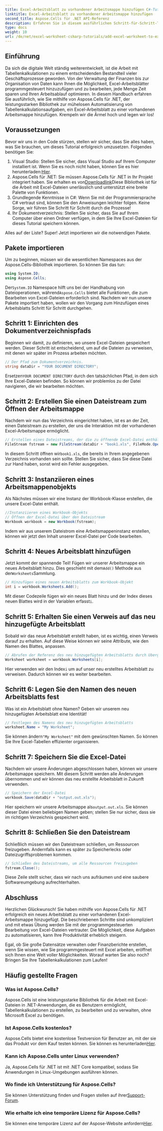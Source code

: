 ```yaml
---
title: Excel-Arbeitsblatt zu vorhandener Arbeitsmappe hinzufügen C#-Tutorial
linktitle: Excel-Arbeitsblatt zu vorhandener Arbeitsmappe hinzufügen
second_title: Aspose.Cells für .NET API-Referenz
description: Erfahren Sie in diesem ausführlichen Schritt-für-Schritt-Tutorial, wie Sie mit Aspose.Cells für .NET einem vorhandenen Arbeitsbuch ein Excel-Arbeitsblatt hinzufügen.
type: docs
weight: 10
url: /de/net/excel-worksheet-csharp-tutorials/add-excel-worksheet-to-existing-workbook-csharp-tutorial/
---
```

## Einführung

Da sich die digitale Welt ständig weiterentwickelt, ist die Arbeit mit Tabellenkalkulationen zu einem entscheidenden Bestandteil vieler Geschäftsprozesse geworden. Von der Verwaltung der Finanzen bis zur Organisation von Daten kann Ihnen die Möglichkeit, Excel-Arbeitsblätter programmgesteuert hinzuzufügen und zu bearbeiten, jede Menge Zeit sparen und Ihren Arbeitsablauf optimieren. In diesem Handbuch erfahren Sie ausführlich, wie Sie mithilfe von Aspose.Cells für .NET, der leistungsstarken Bibliothek zur mühelosen Automatisierung von Tabellenkalkulationsaufgaben, ein Excel-Arbeitsblatt zu einer vorhandenen Arbeitsmappe hinzufügen. Krempeln wir die Ärmel hoch und legen wir los!

## Voraussetzungen

Bevor wir uns in den Code stürzen, stellen wir sicher, dass Sie alles haben, was Sie brauchen, um dieses Tutorial erfolgreich umzusetzen. Folgendes benötigen Sie:

1.  Visual Studio: Stellen Sie sicher, dass Visual Studio auf Ihrem Computer installiert ist. Wenn Sie es noch nicht haben, können Sie es hier herunterladen:[Hier](https://visualstudio.microsoft.com/vs/).
2.  Aspose.Cells für .NET: Sie müssen Aspose.Cells für .NET in Ihr Projekt integriert haben. Sie erhalten es von[Downloadlink](https://releases.aspose.com/cells/net/)Diese Bibliothek ist für die Arbeit mit Excel-Dateien unerlässlich und unterstützt eine breite Palette von Funktionen.
3. Grundlegende Kenntnisse in C#: Wenn Sie mit der Programmiersprache C# vertraut sind, können Sie den Anweisungen leichter folgen. Keine Sorge, wir führen Sie Schritt für Schritt durch die Prozesse!
4. Ihr Dokumentverzeichnis: Stellen Sie sicher, dass Sie auf Ihrem Computer über einen Ordner verfügen, in dem Sie Ihre Excel-Dateien für dieses Tutorial speichern können. 

Alles auf der Liste? Super! Jetzt importieren wir die notwendigen Pakete.

## Pakete importieren

Um zu beginnen, müssen wir die wesentlichen Namespaces aus der Aspose.Cells-Bibliothek importieren. So können Sie das tun:

```csharp
using System.IO;
using Aspose.Cells;
```

 Der`System.IO` Namespace hilft uns bei der Handhabung von Dateioperationen, während`Aspose.Cells` bietet alle Funktionen, die zum Bearbeiten von Excel-Dateien erforderlich sind. Nachdem wir nun unsere Pakete importiert haben, wollen wir den Vorgang zum Hinzufügen eines Arbeitsblatts Schritt für Schritt durchgehen.

## Schritt 1: Einrichten des Dokumentverzeichnispfads

Beginnen wir damit, zu definieren, wo unsere Excel-Dateien gespeichert werden. Dieser Schritt ist entscheidend, um auf die Dateien zu verweisen, mit denen wir später im Prozess arbeiten möchten.

```csharp
// Der Pfad zum Dokumentverzeichnis.
string dataDir = "YOUR DOCUMENT DIRECTORY";
```

 Ersetzen`YOUR DOCUMENT DIRECTORY` durch den tatsächlichen Pfad, in dem sich Ihre Excel-Dateien befinden. So können wir problemlos zu der Datei navigieren, die wir bearbeiten möchten.

## Schritt 2: Erstellen Sie einen Dateistream zum Öffnen der Arbeitsmappe

Nachdem wir nun das Verzeichnis eingerichtet haben, ist es an der Zeit, einen Dateistream zu erstellen, der uns die Interaktion mit der vorhandenen Excel-Arbeitsmappe ermöglicht.

```csharp
// Erstellen eines Dateistreams, der die zu öffnende Excel-Datei enthält
FileStream fstream = new FileStream(dataDir + "book1.xls", FileMode.Open);
```

 In diesem Schritt öffnen wir`book1.xls`, die bereits in Ihrem angegebenen Verzeichnis vorhanden sein sollte. Stellen Sie sicher, dass Sie diese Datei zur Hand haben, sonst wird ein Fehler ausgegeben.

## Schritt 3: Instanziieren eines Arbeitsmappenobjekts

Als Nächstes müssen wir eine Instanz der Workbook-Klasse erstellen, die unsere Excel-Datei enthält.

```csharp
//Instanziieren eines Workbook-Objekts
// Öffnen der Excel-Datei über den Dateistream
Workbook workbook = new Workbook(fstream);
```

Indem wir aus unserem Dateistrom eine Arbeitsmappeninstanz erstellen, können wir jetzt den Inhalt unserer Excel-Datei per Code bearbeiten.

## Schritt 4: Neues Arbeitsblatt hinzufügen

Jetzt kommt der spannende Teil! Fügen wir unserer Arbeitsmappe ein neues Arbeitsblatt hinzu. Dies geschieht mit dem`Add()` Methode aus der`Worksheets`Sammlung.

```csharp
// Hinzufügen eines neuen Arbeitsblatts zum Workbook-Objekt
int i = workbook.Worksheets.Add();
```

 Mit dieser Codezeile fügen wir ein neues Blatt hinzu und der Index dieses neuen Blattes wird in der Variablen erfasst`i`.

## Schritt 5: Erhalten Sie einen Verweis auf das neu hinzugefügte Arbeitsblatt

Sobald wir das neue Arbeitsblatt erstellt haben, ist es wichtig, einen Verweis darauf zu erhalten. Auf diese Weise können wir seine Attribute, wie den Namen des Blattes, anpassen.

```csharp
// Abrufen der Referenz des neu hinzugefügten Arbeitsblatts durch Übergeben seines Blattindexes
Worksheet worksheet = workbook.Worksheets[i];
```

 Hier verwenden wir den Index`i` um auf unser neu erstelltes Arbeitsblatt zu verweisen. Dadurch können wir es weiter bearbeiten.

## Schritt 6: Legen Sie den Namen des neuen Arbeitsblatts fest

Was ist ein Arbeitsblatt ohne Namen? Geben wir unserem neu hinzugefügten Arbeitsblatt eine Identität!

```csharp
// Festlegen des Namens des neu hinzugefügten Arbeitsblatts
worksheet.Name = "My Worksheet";
```

 Sie können ändern`"My Worksheet"` mit dem gewünschten Namen. So können Sie Ihre Excel-Tabellen effizienter organisieren.

## Schritt 7: Speichern Sie die Excel-Datei

Nachdem wir unsere Änderungen abgeschlossen haben, können wir unsere Arbeitsmappe speichern. Mit diesem Schritt werden alle Änderungen übernommen und wir können das neu erstellte Arbeitsblatt in Zukunft verwenden.

```csharp
// Speichern der Excel-Datei
workbook.Save(dataDir + "output.out.xls");
```

 Hier speichern wir unsere Arbeitsmappe als`output.out.xls`. Sie können dieser Datei einen beliebigen Namen geben; stellen Sie nur sicher, dass sie im richtigen Verzeichnis gespeichert wird.

## Schritt 8: Schließen Sie den Dateistream

Schließlich müssen wir den Dateistream schließen, um Ressourcen freizugeben. Andernfalls kann es später zu Speicherlecks oder Dateizugriffsproblemen kommen.

```csharp
// Schließen des Dateistreams, um alle Ressourcen freizugeben
fstream.Close();
```

Diese Zeile stellt sicher, dass wir nach uns aufräumen und eine saubere Softwareumgebung aufrechterhalten.

## Abschluss

Herzlichen Glückwunsch! Sie haben mithilfe von Aspose.Cells für .NET erfolgreich ein neues Arbeitsblatt zu einer vorhandenen Excel-Arbeitsmappe hinzugefügt. Die beschriebenen Schritte sind unkompliziert und mit etwas Übung werden Sie mit der programmgesteuerten Bearbeitung von Excel-Dateien vertrauter. Die Möglichkeit, diese Aufgaben zu automatisieren, kann Ihre Produktivität erheblich steigern.

Egal, ob Sie große Datensätze verwalten oder Finanzberichte erstellen, wenn Sie wissen, wie Sie programmgesteuert mit Excel arbeiten, eröffnet sich Ihnen eine Welt voller Möglichkeiten. Worauf warten Sie also noch? Bringen Sie Ihre Tabellenkalkulationen zum Laufen!

## Häufig gestellte Fragen

### Was ist Aspose.Cells?
Aspose.Cells ist eine leistungsstarke Bibliothek für die Arbeit mit Excel-Dateien in .NET-Anwendungen, die es Benutzern ermöglicht, Tabellenkalkulationen zu erstellen, zu bearbeiten und zu verwalten, ohne Microsoft Excel zu benötigen.

### Ist Aspose.Cells kostenlos?
 Aspose.Cells bietet eine kostenlose Testversion für Benutzer an, mit der sie das Produkt vor dem Kauf testen können. Sie können es herunterladen[Hier](https://releases.aspose.com/cells/net/).

### Kann ich Aspose.Cells unter Linux verwenden?
Ja, Aspose.Cells für .NET ist mit .NET Core kompatibel, sodass Sie Anwendungen in Linux-Umgebungen ausführen können.

### Wo finde ich Unterstützung für Aspose.Cells?
 Sie können Unterstützung finden und Fragen stellen auf ihrer[Support-Forum](https://forum.aspose.com/c/cells/9).

### Wie erhalte ich eine temporäre Lizenz für Aspose.Cells?
 Sie können eine temporäre Lizenz auf der Aspose-Website anfordern[Hier](https://purchase.aspose.com/temporary-license/).